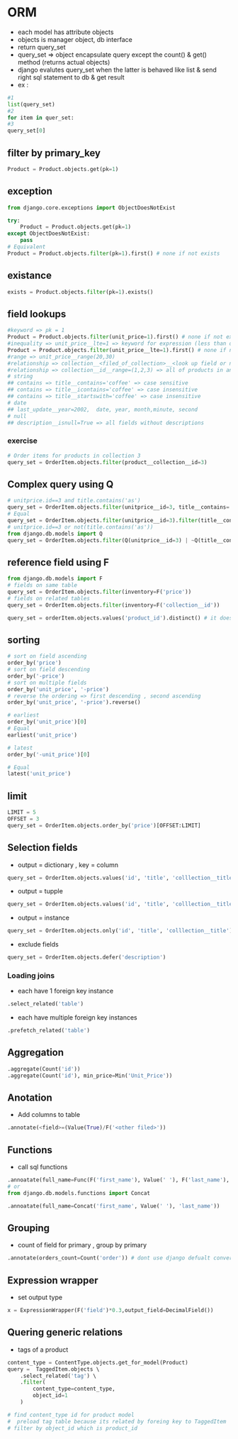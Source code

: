 # ORM

- each model has attribute objects
- objects is manager object, db interface
- return query_set
- query_set => object encapsulate query except the count() & get() method (returns actual objects)
- django evalutes query_set when the latter is behaved like list & send right sql statement to db & get result
- ex : 
```python
#1
list(query_set)
#2
for item in quer_set:
#3
query_set[0]
```
## filter by primary_key
```python
Product = Product.objects.get(pk=1)
```
## exception
```python
from django.core.exceptions import ObjectDoesNotExist

try:
    Product = Product.objects.get(pk=1)
except ObjectDoesNotExist:
    pass
# Equivalent
Product = Product.objects.filter(pk=1).first() # none if not exists
```
## existance
```python
exists = Product.objects.filter(pk=1).exists()
```

## field lookups
```python
#keyword => pk = 1 
Product = Product.objects.filter(unit_price=1).first() # none if not exists
#inequality => unit_price__lte=1 => keyword for expression (less than or equal) => unit_price <= 1, lt, lte, gt, gte,
Product = Product.objects.filter(unit_price__lte=1).first() # none if not exists
#range => unit_price__range(20,30)
#relationship => collection__<filed_of_collection>__<look up field or none>=<something>
#relationship => collection__id__range=(1,2,3) => all of products in any of the 1 2 3 collections
# string
## contains => title__contains='coffee' => case sensitive
## contains => title__icontains='coffee' => case insensitive
## contains => title__startswith='coffee' => case insensitive
# date
## last_update__year=2002,  date, year, month,minute, second
# null
## description__isnull=True => all fields without descriptions
```
### exercise
```python
# Order items for products in collection 3
query_set = OrderItem.objects.filter(product__collection__id=3)
```
## Complex query using Q
```python
# unitprice.id==3 and title.contains('as')
query_set = OrderItem.objects.filter(unitprice__id=3, title__contains='as')
# Equal
query_set = OrderItem.objects.filter(unitprice__id=3).filter(title__contains='as')
# unitprice.id==3 or not(title.contains('as'))
from django.db.models import Q
query_set = OrderItem.objects.filter(Q(unitprice__id=3) | ~Q(title__contains='as'))
```

## reference field using F
```python
from django.db.models import F
# fields on same table
query_set = OrderItem.objects.filter(inventory=F('price'))
# fields on related tables
query_set = OrderItem.objects.filter(inventory=F('collection__id'))

query_set = orderItem.objects.values('product_id').distinct() # it doesnt have product_id => creates it and set it as foreign key to product, same as product__id
```

## sorting
```python
# sort on field ascending
order_by('price')
# sort on field descending
order_by('-price')
# sort on multiple fields
order_by('unit_price', '-price')
# reverse the ordering => first descending , second ascending
order_by('unit_price', '-price').reverse()

# earliest
order_by('unit_price')[0]
# Equal
earliest('unit_price')

# latest
order_by('-unit_price')[0]

# Equal
latest('unit_price')
```

## limit
```python
LIMIT = 5
OFFSET = 3
query_set = OrderItem.objects.order_by('price')[OFFSET:LIMIT]
```

## Selection fields
- output = dictionary , key = column
```python
query_set = OrderItem.objects.values('id', 'title', 'colllection__title')
```
- output = tupple
```python
query_set = OrderItem.objects.values('id', 'title', 'colllection__title')
```
- output = instance
```python
query_set = OrderItem.objects.only('id', 'title', 'colllection__title')
```

- exclude fields
```python
query_set = OrderItem.objects.defer('description')
```

### Loading joins 
- each have 1 foreign key instance
```python
.select_related('table')
```
- each have multiple foreign key instances
```python
.prefetch_related('table')
```

## Aggregation
```python
.aggregate(Count('id'))
.aggregate(Count('id'), min_price=Min('Unit_Price'))
```

## Anotation 
- Add columns to table
```python
.annotate(<field>=(Value(True)/F('<other filed>'))
```
## Functions
- call sql functions
```python
.annoatate(full_name=Func(F('first_name'), Value(' '), F('last_name'), function='CONCAT')))
# or
from django.db.models.functions import Concat

.annoatate(full_name=Concat('first_name', Value(' '), 'last_name'))
```

## Grouping
- count of field for primary , group by primary
```python
.annotate(orders_count=Count('order')) # dont use django defualt converstion <table>_set just use <table>
```
## Expression wrapper
- set output type
```python
x = ExpressionWrapper(F('field')*0.3,output_field=DecimalField())
```

## Quering generic relations

- tags of a product
```python
content_type = ContentType.objects.get_for_model(Product)
query =  TaggedItem.objects \ 
    .select_related('tag') \ 
    .filter(
        content_type=content_type,
        object_id=1
    )

# find content_type id for product model
#  preload tag table because its related by foreing key to TaggedItem
# filter by object_id which is product_id
```